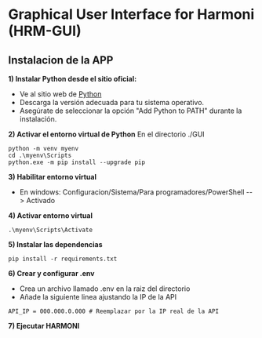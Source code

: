 # Graphical User Interface for Harmoni (HRM-GUI)

## Instalacion de la APP

**1) Instalar Python desde el sitio oficial:**

* Ve al sitio web de [Python](https://www.python.org/downloads/)
* Descarga la versión adecuada para tu sistema operativo.
* Asegúrate de seleccionar la opción "Add Python to PATH" durante la instalación.

**2) Activar el entorno virtual de Python**
En el directorio ./GUI
```
python -m venv myenv
cd .\myenv\Scripts
python.exe -m pip install --upgrade pip
```

**3) Habilitar entorno virtual**

* En windows: Configuracion/Sistema/Para programadores/PowerShell --> Activado

**4) Activar entorno virtual**
```
.\myenv\Scripts\Activate
```

**5) Instalar las dependencias**
```
pip install -r requirements.txt
```

**6) Crear y configurar .env**
* Crea un archivo llamado .env en la raiz del directorio
* Añade la siguiente linea ajustando la IP de la API

```
API_IP = 000.000.0.000 # Reemplazar por la IP real de la API 
```

**7) Ejecutar HARMONI**